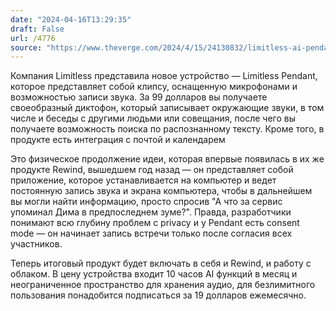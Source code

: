 ```yaml
---
date: "2024-04-16T13:29:35"
draft: False
url: /4776
source: "https://www.theverge.com/2024/4/15/24130832/limitless-ai-pendant-wearable-meetings"
---
```


Компания Limitless представила новое устройство — Limitless Pendant, которое представляет собой клипсу, оснащенную микрофонами и возможностью записи звука. За 99 долларов вы получаете своеобразный диктофон, который записывает окружающие звуки, в том числе и беседы с другими людьми или совещания, после чего вы получаете возможность поиска по распознанному тексту. Кроме того, в продукте есть интеграция с почтой и календарем

Это физическое продолжение идеи, которая впервые появилась в их же продукте Rewind, вышедшем год назад — он представляет собой приложение, которое устанавливается на компьютер и ведет постоянную запись звука и экрана компьютера, чтобы в дальнейшем вы могли найти информацию, просто спросив "А что за сервис упоминал Дима в предпоследнем зуме?". Правда, разработчики понимают всю глубину проблем с privacy и у Pendant есть consent mode — он начинает запись встречи только после согласия всех участников.

Теперь итоговый продукт будет включать в себя и Rewind, и работу с облаком. В цену устройства входит 10 часов AI функций в месяц и неограниченное пространство для хранения аудио, для безлимитного пользования понадобится подписаться за 19 долларов ежемесячно.
